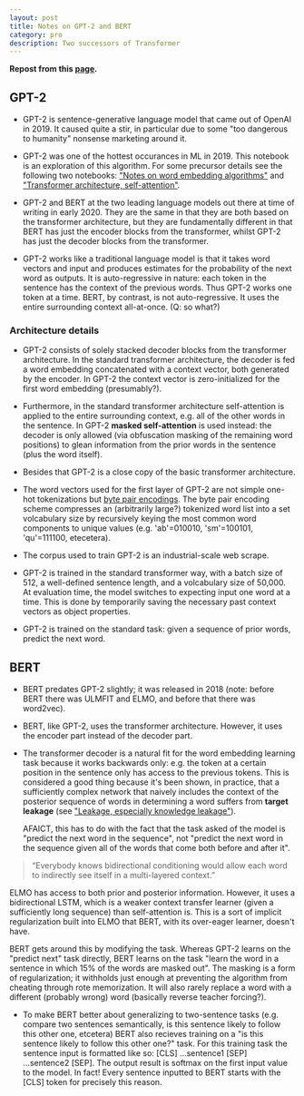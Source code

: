 ```yaml
---
layout: post
title: Notes on GPT-2 and BERT
category: pro
description: Two successors of Transformer
---
```


**Repost from this [page][orig_url].**

## GPT-2

* GPT-2 is sentence-generative language model that came out of OpenAI in 2019. It caused quite a stir, in particular due to some "too dangerous to humanity" nonsense marketing around it.

* GPT-2 was one of the hottest occurances in ML in 2019. This notebook is an exploration of this algorithm. For some precursor details see the following two notebooks: ["Notes on word embedding algorithms"][word_embedding_notes] and ["Transformer architecture, self-attention"][transformer_url].

* GPT-2 and BERT at the two leading language models out there at time of writing in early 2020. They are the same in that they are both based on the transformer architecture, but they are fundamentally different in that BERT has just the encoder blocks from the transformer, whilst GPT-2 has just the decoder blocks from the transformer.

* GPT-2 works like a traditional language model is that it takes word vectors and input and produces estimates for the probability of the next word as outputs. It is auto-regressive in nature: each token in the sentence has the context of the previous words. Thus GPT-2 works one token at a time. BERT, by contrast, is not auto-regressive. It uses the entire surrounding context all-at-once. (Q: so what?)

### Architecture details

* GPT-2 consists of solely stacked decoder blocks from the transformer architecture. In the standard transformer architecture, the decoder is fed a word embedding concatenated with a context vector, both generated by the encoder. In GPT-2 the context vector is zero-initialized for the first word embedding (presumably?).

* Furthermore, in the standard transformer architecture self-attention is applied to the entire surrounding context, e.g. all of the other words in the sentence. In GPT-2 **masked self-attention** is used instead: the decoder is only allowed (via obfuscation masking of the remaining word positions) to glean information from the prior words in the sentence (plus the word itself).

* Besides that GPT-2 is a close copy of the basic transformer architecture.

* The word vectors used for the first layer of GPT-2 are not simple one-hot tokenizations but [byte pair encodings][BPE_wiki]. The byte pair encoding scheme compresses an (arbitrarily large?) tokenized word list into a set volcabulary size by recursively keying the most common word components to unique values (e.g. 'ab'=010010, 'sm'=100101, 'qu'=111100, etecetera).

* The corpus used to train GPT-2 is an industrial-scale web scrape.

* GPT-2 is trained in the standard transformer way, with a batch size of 512, a well-defined sentence length, and a volcabulary size of 50,000. At evaluation time, the model switches to expecting input one word at a time. This is done by temporarily saving the necessary past context vectors as object properties.

* GPT-2 is trained on the standard task: given a sequence of prior words, predict the next word.

## BERT

* BERT predates GPT-2 slightly; it was released in 2018 (note: before BERT there was ULMFIT and ELMO, and before that there was word2vec).

* BERT, like GPT-2, uses the transformer architecture. However, it uses the encoder part instead of the decoder part.

* The transformer decoder is a natural fit for the word embedding learning task because it works backwards only: e.g. the token at a certain position in the sentence only has access to the previous tokens. This is considered a good thing because it's been shown, in practice, that a sufficiently complex network that naively includes the context of the posterior sequence of words in determining a word suffers from **target leakage** (see ["Leakage, especially knowledge leakage"][knowledge_leakage]).

  AFAICT, this has to do with the fact that the task asked of the model is "predict the next word in the sequence", not "predict the next word in the sequence given all of the words that come both before and after it".

> “Everybody knows bidirectional conditioning would allow each word to indirectly see itself in a multi-layered context.”

  ELMO has access to both prior and posterior information. However, it uses a bidirectional LSTM, which is a weaker context transfer learner (given a sufficiently long sequence) than self-attention is. This is a sort of implicit regularization built into ELMO that BERT, with its over-eager learner, doesn't have.

  BERT gets around this by modifying the task. Whereas GPT-2 learns on the "predict next" task directly, BERT learns on the task "learn the word in a sentence in which 15% of the words are masked out". The masking is a form of regularization; it withholds just enough at preventing the algorithm from cheating through rote memorization. It will also rarely replace a word with a different (probably wrong) word (basically reverse teacher forcing?).

* To make BERT better about generalizing to two-sentence tasks (e.g. compare two sentences semantically, is this sentence likely to follow this other one, etcetera) BERT also recieves training on a "is this sentence likely to follow this other one?" task. For this training task the sentence input is formatted like so: [CLS] ...sentence1 [SEP] ...sentence2 [SEP]. The output result is softmax on the first input value to the model. In fact! Every sentence inputted to BERT starts with the [CLS] token for precisely this reason.


[orig_url]: https://www.kaggle.com/residentmario/notes-on-gpt-2-and-bert-models
[word_embedding_notes]: https://www.kaggle.com/residentmario/notes-on-word-embedding-algorithms/
[transformer_url]: https://www.kaggle.com/residentmario/transformer-architecture-self-attention
[BPE_wiki]: https://en.wikipedia.org/wiki/Byte_pair_encoding
[knowledge_leakage]: https://www.kaggle.com/residentmario/leakage-especially-knowledge-leakage

